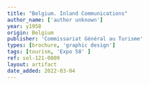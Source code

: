 ```yaml
---
title: "Belgium. Inland Communications"
author_name: ['author unknown']
year: y1958
origin: Belgium
publisher: 'Commissariat Général au Turisme'
types: [brochure, 'graphic design']
tags: [tourism, 'Expo 58' ]
ref: sol-121-0009
layout: artifact
date_added: 2022-03-04
---
```

